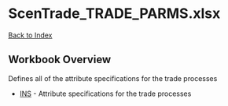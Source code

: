 # ScenTrade_TRADE_PARMS.xlsx

[Back to Index](../../../README.md)

## Workbook Overview

Defines all of the attribute specifications for the trade processes

- [INS](INS.md) - Attribute specifications for the trade processes
